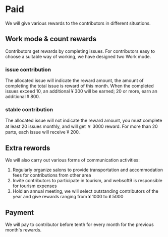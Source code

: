 # Paid

We will give various rewards to the contributors in different situations.

## Work mode & count rewards

Contributors get rewards by completing issues. For contributors easy to choose a suitable way of working, we have designed two Work mode.

### issue contribution

The allocated issue will indicate the reward amount, the amount of completing the total issue is reward of this month. When the completed issues exceed 10, an additional ¥ 300 will be earned; 20 or more, earn an additional ¥ 800.

### stable contribution

The allocated issue will not indicate the reward amount, you must complete at least 20 issues monthly, and will get ￥ 3000 reward. For more than 20 parts, each issue will receive ¥ 200.

## Extra rewords

We will also carry out various forms of communication activities:

1. Regularly organize salons to provide transportation and accommodation fees for contributions from other area
2. Invite contributors to participate in tourism, and websoft9 is responsible for tourism expenses
3. Hold an annual meeting, we will select outstanding contributors of the year and give rewards ranging from ¥ 1000 to ¥ 5000

## Payment

We will pay to contributor before tenth for every month for the previous month's rewards.

